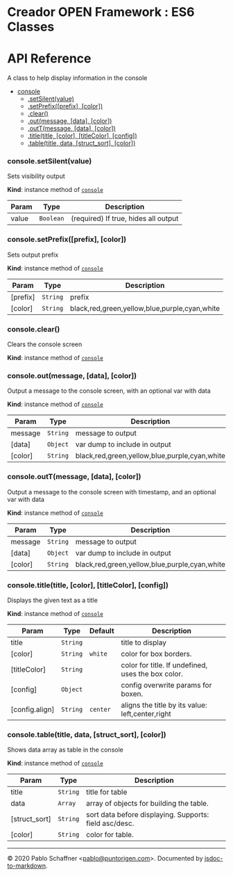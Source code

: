 # Creador OPEN Framework : ES6 Classes

# API Reference
A class to help display information in the console


* [console](#module_console)
    * [.setSilent(value)](#module_console+setSilent)
    * [.setPrefix([prefix], [color])](#module_console+setPrefix)
    * [.clear()](#module_console+clear)
    * [.out(message, [data], [color])](#module_console+out)
    * [.outT(message, [data], [color])](#module_console+outT)
    * [.title(title, [color], [titleColor], [config])](#module_console+title)
    * [.table(title, data, [struct_sort], [color])](#module_console+table)

<a name="module_console+setSilent"></a>

### console.setSilent(value)
Sets visibility output

**Kind**: instance method of [<code>console</code>](#module_console)  

| Param | Type | Description |
| --- | --- | --- |
| value | <code>Boolean</code> | (required) If true, hides all output |

<a name="module_console+setPrefix"></a>

### console.setPrefix([prefix], [color])
Sets output prefix

**Kind**: instance method of [<code>console</code>](#module_console)  

| Param | Type | Description |
| --- | --- | --- |
| [prefix] | <code>String</code> | prefix |
| [color] | <code>String</code> | black,red,green,yellow,blue,purple,cyan,white |

<a name="module_console+clear"></a>

### console.clear()
Clears the console screen

**Kind**: instance method of [<code>console</code>](#module_console)  
<a name="module_console+out"></a>

### console.out(message, [data], [color])
Output a message to the console screen, with an optional var with data

**Kind**: instance method of [<code>console</code>](#module_console)  

| Param | Type | Description |
| --- | --- | --- |
| message | <code>String</code> | message to output |
| [data] | <code>Object</code> | var dump to include in output |
| [color] | <code>String</code> | black,red,green,yellow,blue,purple,cyan,white |

<a name="module_console+outT"></a>

### console.outT(message, [data], [color])
Output a message to the console screen with timestamp, and an optional var with data

**Kind**: instance method of [<code>console</code>](#module_console)  

| Param | Type | Description |
| --- | --- | --- |
| message | <code>String</code> | message to output |
| [data] | <code>Object</code> | var dump to include in output |
| [color] | <code>String</code> | black,red,green,yellow,blue,purple,cyan,white |

<a name="module_console+title"></a>

### console.title(title, [color], [titleColor], [config])
Displays the given text as a title

**Kind**: instance method of [<code>console</code>](#module_console)  

| Param | Type | Default | Description |
| --- | --- | --- | --- |
| title | <code>String</code> |  | title to display |
| [color] | <code>String</code> | <code>white</code> | color for box borders. |
| [titleColor] | <code>String</code> |  | color for title. If undefined, uses the box color. |
| [config] | <code>Object</code> |  | config overwrite params for boxen. |
| [config.align] | <code>String</code> | <code>center</code> | aligns the title by its value: left,center,right |

<a name="module_console+table"></a>

### console.table(title, data, [struct_sort], [color])
Shows data array as table in the console

**Kind**: instance method of [<code>console</code>](#module_console)  

| Param | Type | Description |
| --- | --- | --- |
| title | <code>String</code> | title for table |
| data | <code>Array</code> | array of objects for building the table. |
| [struct_sort] | <code>String</code> | sort data before displaying. Supports: field asc/desc. |
| [color] | <code>String</code> | color for table. |


* * *

&copy; 2020 Pablo Schaffner &lt;pablo@puntorigen.com&gt;.
Documented by [jsdoc-to-markdown](https://github.com/jsdoc2md/jsdoc-to-markdown).